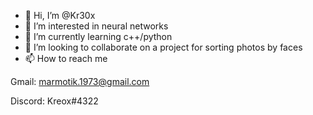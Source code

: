 - 👋 Hi, I’m @Kr30x
- 👀 I’m interested in neural networks
- 🌱 I’m currently learning c++/python
- 💞️ I’m looking to collaborate on a project for sorting photos by faces
- 📫 How to reach me

Gmail: marmotik.1973@gmail.com

Discord: Kreox#4322

<!---
Kr30x/Kr30x is a ✨ special ✨ repository because its `README.md` (this file) appears on your GitHub profile.
You can click the Preview link to take a look at your changes.
--->
